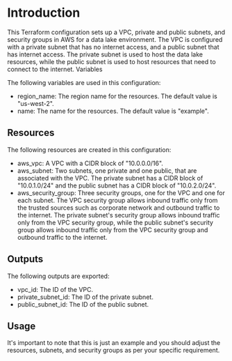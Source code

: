 # Introduction

This Terraform configuration sets up a VPC, private and public subnets, and security groups in AWS for a data lake
environment. The VPC is configured with a private subnet that has no internet access, and a public subnet that has
internet access. The private subnet is used to host the data lake resources, while the public subnet is used to host
resources that need to connect to the internet.
Variables

The following variables are used in this configuration:

- region_name: The region name for the resources. The default value is "us-west-2".
- name: The name for the resources. The default value is "example".

## Resources

The following resources are created in this configuration:

- aws_vpc: A VPC with a CIDR block of "10.0.0.0/16".
- aws_subnet: Two subnets, one private and one public, that are associated with the VPC. The private subnet has a CIDR
  block of "10.0.1.0/24" and the public subnet has a CIDR block of "10.0.2.0/24".
- aws_security_group: Three security groups, one for the VPC and one for each subnet. The VPC security group allows
  inbound traffic only from the trusted sources such as corporate network and outbound traffic to the internet. The
  private subnet's security group allows inbound traffic only from the VPC security group, while the public subnet's
  security group allows inbound traffic only from the VPC security group and outbound traffic to the internet.

## Outputs

The following outputs are exported:

- vpc_id: The ID of the VPC.
- private_subnet_id: The ID of the private subnet.
- public_subnet_id: The ID of the public subnet.

## Usage

It's important to note that this is just an example and you should adjust the resources, subnets, and security groups as
per your specific requirement.